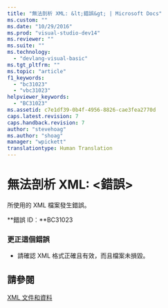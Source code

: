 ```yaml
---
title: "無法剖析 XML: &lt;錯誤&gt; | Microsoft Docs"
ms.custom: ""
ms.date: "10/29/2016"
ms.prod: "visual-studio-dev14"
ms.reviewer: ""
ms.suite: ""
ms.technology: 
  - "devlang-visual-basic"
ms.tgt_pltfrm: ""
ms.topic: "article"
f1_keywords: 
  - "bc31023"
  - "vbc31023"
helpviewer_keywords: 
  - "BC31023"
ms.assetid: c7e1df39-0b4f-4956-8826-cae3fea2770d
caps.latest.revision: 7
caps.handback.revision: 7
author: "stevehoag"
ms.author: "shoag"
manager: "wpickett"
translationtype: Human Translation
---
```

# 無法剖析 XML: &lt;錯誤&gt;
所使用的 XML 檔案發生錯誤。  
  
 **錯誤 ID︰**BC31023  
  
### 更正這個錯誤  
  
-   請確認 XML 格式正確且有效，而且檔案未損毀。  
  
## 請參閱  
 [XML 文件和資料](../Topic/XML%20Documents%20and%20Data.md)